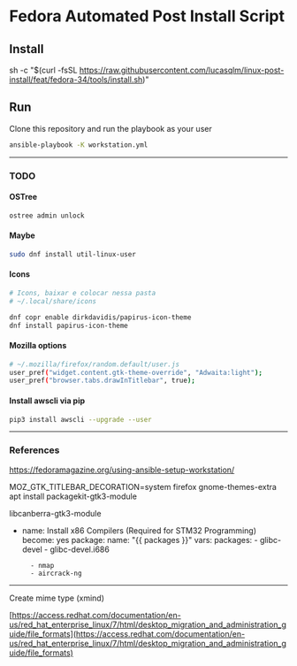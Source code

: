 # Fedora Automated Post Install Script

## Install
sh -c "$(curl -fsSL https://raw.githubusercontent.com/lucasqlm/linux-post-install/feat/fedora-34/tools/install.sh)"

## Run
Clone this repository and run the playbook as your user
```bash
ansible-playbook -K workstation.yml
```

---

### TODO

#### OSTree
```bash
ostree admin unlock
```

#### Maybe
```bash
sudo dnf install util-linux-user
```

#### Icons
```bash 
# Icons, baixar e colocar nessa pasta
# ~/.local/share/icons

dnf copr enable dirkdavidis/papirus-icon-theme
dnf install papirus-icon-theme
```

#### Mozilla options
```bash
# ~/.mozilla/firefox/random.default/user.js
user_pref("widget.content.gtk-theme-override", "Adwaita:light");
user_pref("browser.tabs.drawInTitlebar", true);
```

#### Install awscli via pip
```bash
pip3 install awscli --upgrade --user
```

---

### References
https://fedoramagazine.org/using-ansible-setup-workstation/

MOZ_GTK_TITLEBAR_DECORATION=system firefox
gnome-themes-extra
 apt install packagekit-gtk3-module

libcanberra-gtk3-module

- name: Install x86 Compilers (Required for STM32 Programming)
      become: yes
      package:
        name: "{{ packages }}"
      vars:
        packages:
        - glibc-devel
        - glibc-devel.i686


        - nmap
        - aircrack-ng


---

Create mime type (xmind) 

[https://access.redhat.com/documentation/en-us/red_hat_enterprise_linux/7/html/desktop_migration_and_administration_guide/file_formats](https://access.redhat.com/documentation/en-us/red_hat_enterprise_linux/7/html/desktop_migration_and_administration_guide/file_formats)
